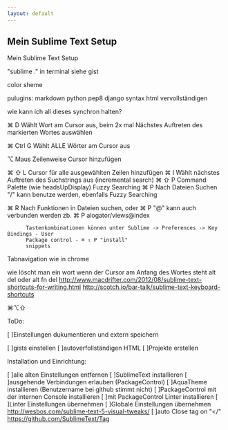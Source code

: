 ```yaml
---
layout: default
---
```


## Mein Sublime Text Setup

Mein Sublime Text Setup

"sublime ." in terminal siehe gist

color sheme

pulugins:
markdown
python pep8
django syntax
html vervollständigen



wie kann ich all dieses synchron halten?




⌘ D       Wählt Wort am Cursor aus, beim 2x mal Nächstes Auftreten des markierten Wortes auswählen

⌘ Ctrl G  Wählt ALLE Wörter am Cursor aus

⌥ Maus    Zeilenweise Cursor hinzufügen

⌘ ⇧ L    Cursor für alle ausgewählten Zeilen hinzufügen
⌘ I       Wählt nächstes Auftreten des Suchstrings aus (incremental search)
⌘ ⇧ P    Command Palette (wie headsUpDisplay) Fuzzy Searching
⌘ P       Nach Dateien Suchen "/" kann benutze werden, ebenfalls Fuzzy Searching

⌘ R       Nach Funktionen in Dateien suchen, oder ⌘ P "@"
          kann auch verbunden werden zb. ⌘ P alogator/views@index

          Tastenkombinationen können unter Sublime -> Preferences -> Key Bindings - User
          Package control - ⌘ ⇧ P "install"
          snippets
Tabnavigation wie in chrome



wie löscht man ein wort wenn der Cursor am Anfang des Wortes steht
alt del oder alt fn del
http://www.macdrifter.com/2012/08/sublime-text-shortcuts-for-writing.html
http://scotch.io/bar-talk/sublime-text-keyboard-shortcuts


⌘⌥⇧




ToDo:


[ ]Einstellungen dukumentieren und extern speichern

[ ]gists einstellen
[ ]autoverfollständigen HTML
[ ]Projekte erstellen




Installation und Einrichtung:


[ ]alle alten Einstellungen entfernen
[ ]SublimeText installieren
[ ]ausgehende Verbindungen erlauben (PackageControl)
[ ]AquaTheme installieren (Benutzername bei github stimmt nicht)
[ ]PackageControl mit der internen Console installieren
[ ]mit PackageControl Linter installieren
[ ]Linter Einstellungen übernehmen
[ ]Globale Einstellungen übernehmen http://wesbos.com/sublime-text-5-visual-tweaks/
[ ]auto Close tag on "</" https://github.com/SublimeText/Tag
